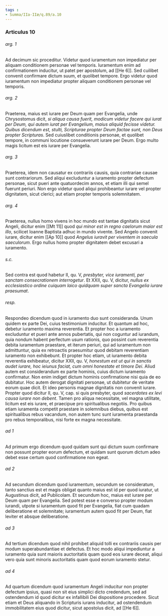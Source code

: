 ```yaml
---
tags : 
- Summa/IIa-IIæ/q.89/a.10
---
```


### Articulus 10

###### arg. 1
Ad decimum sic proceditur. Videtur quod iuramentum non impediatur per aliquam conditionem personae vel temporis. Iuramentum enim ad confirmationem inducitur, ut patet per apostolum, ad [[He 6]]. Sed cuilibet convenit confirmare dictum suum, et quolibet tempore. Ergo videtur quod iuramentum non impediatur propter aliquam conditionem personae vel temporis.

###### arg. 2
Praeterea, maius est iurare per Deum quam per Evangelia, unde Chrysostomus dicit, *si aliqua causa fuerit, modicum videtur facere qui iurat per Deum, qui autem iurat per Evangelium, maius aliquid fecisse videtur. Quibus dicendum est, stulti, Scripturae propter Deum factae sunt, non Deus propter Scripturas*. Sed cuiuslibet conditionis personae, et quolibet tempore, in communi locutione consueverunt iurare per Deum. Ergo multo magis licitum est eis iurare per Evangelia.

###### arg. 3
Praeterea, idem non causatur ex contrariis causis, quia contrariae causae sunt contrariorum. Sed aliqui excluduntur a iuramento propter defectum personae, sicut pueri ante quatuordecim annos, et etiam illi qui semel fuerunt periuri. Non ergo videtur quod aliqui prohibeantur iurare vel propter dignitatem, sicut clerici; aut etiam propter temporis solemnitatem.

###### arg. 4
Praeterea, nullus homo vivens in hoc mundo est tantae dignitatis sicut Angeli, dicitur enim [[Mt 11]] quod *qui minor est in regno caelorum maior est illo*, scilicet Ioanne Baptista adhuc in mundo vivente. Sed Angelo convenit iurare, dicitur enim [[Ap 10]] quod *Angelus iuravit per viventem in saecula saeculorum*. Ergo nullus homo propter dignitatem debet excusari a iuramento.

###### s.c.
Sed contra est quod habetur II, qu. V, *presbyter, vice iuramenti, per sanctam consecrationem interrogetur*. Et XXII, qu. V, dicitur, *nullus ex ecclesiastico ordine cuiquam laico quidquam super sancta Evangelia iurare praesumat*.

###### resp.
Respondeo dicendum quod in iuramento duo sunt consideranda. Unum quidem ex parte Dei, cuius testimonium inducitur. Et quantum ad hoc, debetur iuramento maxima reverentia. Et propter hoc a iuramento excluduntur et pueri ante annos pubertatis, qui non coguntur ad iurandum, quia nondum habent perfectum usum rationis, quo possint cum reverentia debita iuramentum praestare, et iterum periuri, qui ad iuramentum non admittuntur, quia ex retroactis praesumitur quod debitam reverentiam iuramento non exhibebunt. Et propter hoc etiam, ut iuramento debita reverentia exhibeatur, dicitur XXII, qu. V, *honestum est ut qui in sanctis audet iurare, hoc ieiunus faciat, cum omni honestate et timore Dei*. Aliud autem est considerandum ex parte hominis, cuius dictum iuramento confirmatur. Non enim indiget dictum hominis confirmatione nisi quia de eo dubitatur. Hoc autem derogat dignitati personae, ut dubitetur de veritate eorum quae dicit. Et ideo personis magnae dignitatis non convenit iurare. Propter quod dicitur II, qu. V, cap. si quis presbyter, quod *sacerdotes ex levi causa iurare non debent*. Tamen pro aliqua necessitate, vel magna utilitate, licitum est eis iurare, et praecipue pro spiritualibus negotiis. Pro quibus etiam iuramenta competit praestare in solemnibus diebus, quibus est spiritualibus rebus vacandum, non autem tunc sunt iuramenta praestanda pro rebus temporalibus, nisi forte ex magna necessitate.

###### ad 1
Ad primum ergo dicendum quod quidam sunt qui dictum suum confirmare non possunt propter eorum defectum, et quidam sunt quorum dictum adeo debet esse certum quod confirmatione non egeat.

###### ad 2
Ad secundum dicendum quod iuramentum, secundum se consideratum, tanto sanctius est et magis obligat quanto maius est id per quod iuratur, ut Augustinus dicit, ad Publicolam. Et secundum hoc, maius est iurare per Deum quam per Evangelia. Sed potest esse e converso propter modum iurandi, utpote si iuramentum quod fit per Evangelia, fiat cum quadam deliberatione et solemnitate; iuramentum autem quod fit per Deum, fiat leviter et absque deliberatione.

###### ad 3
Ad tertium dicendum quod nihil prohibet aliquid tolli ex contrariis causis per modum superabundantiae et defectus. Et hoc modo aliqui impediuntur a iuramento quia sunt maioris auctoritatis quam quod eos iurare deceat, aliqui vero quia sunt minoris auctoritatis quam quod eorum iuramento stetur.

###### ad 4
Ad quartum dicendum quod iuramentum Angeli inducitur non propter defectum ipsius, quasi non sit eius simplici dicto credendum, sed ad ostendendum id quod dicitur ex infallibili Dei dispositione procedere. Sicut etiam et Deus aliquando in Scripturis iurans inducitur, ad ostendendum immobilitatem eius quod dicitur, sicut apostolus dicit, ad [[He 6]].

